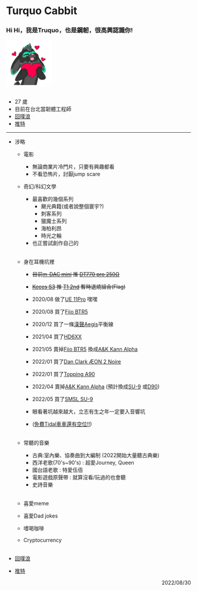 # Turquo Cabbit

### Hi Hi，我是Truquo，也是鋼韌，很高興認識你!<br />

<img src="./pic/Turquo_heart.png" width=25% div align=center><br /><br />

* 27 歲
* 目前在台北當韌體工程師<br />
* [回噗浪](https://www.plurk.com/night5916lan)<br />
* [推特](https://twitter.com/Turquobitbit)
---
* 涉略
    * 電影 
        * 無論商業片冷門片，只要有興趣都看
        * 不看恐怖片，討厭jump scare

    * 奇幻/科幻文學
        * 最喜歡的幾個系列<br />
            * 颶光典籍(或者說整個寰宇?)
            * 刺客系列
            * 獵魔士系列
            * 海柏利昂
            * 時光之輪
        * 也正嘗試創作自己的<br /><br />

    * 身在耳機坑裡
        * ~~目前[m-DAC mini](https://www.audiolab.co.uk/mdac-mini/) 推 [DT770 pro 250Ω](https://europe.beyerdynamic.com/dt-770-pro.html)~~
        * ~~[Keces S3](https://www.kecesaudio.com/ch/S3.html) 推 [T1 2nd](https://global.beyerdynamic.com/t1.html)  暫時退燒組合(Flag)~~
        * 2020/08 做了[UE 11Pro](https://pro.ultimateears.com/products/ue-11-pro) 嘿嘿
        * 2020/08 買了[Fiio BTR5](https://fiio.com/btr5)
        * 2020/12 買了一條[漢聲Aegis](http://www.hansoundaudio.com/Product_Detail.aspx?BigClassID=00000000-0000-0000-0000-000000000000&ClassID=50d0655e-c3f9-4304-92a7-e21418bd23ff&ID=81632ecf-ae85-4854-8ac0-5d2c11808df0)平衡線
        * 2021/04 買了[HD6XX](https://drop.com/buy/massdrop-sennheiser-hd6xx)
        * 2021/05 賣掉[Fiio BTR5](https://fiio.com/btr5) 換成[A&K Kann Alpha](https://www.astellnkern.com/product/product_detail.jsp?productNo=7)
        * 2022/01 買了[Dan Clark ÆON 2 Noire](https://danclarkaudio.com/aeon-2-noir.html)
        * 2022/01 買了[Topping A90](https://www.tpdz.net/productinfo/472128.html)
        * 2022/04 賣掉[A&K Kann Alpha](https://www.astellnkern.com/product/product_detail.jsp?productNo=7) (預計換成[SU-9](https://smsl-audio.com/portal/product/detail/id/715.html) 或[D90](https://www.tpdz.net/productinfo/645180.html))
        * 2022/05 買了[SMSL SU-9](https://smsl-audio.com/portal/product/detail/id/715.html)

        * 眼看著坑越來越大，立志有生之年一定要入音響坑
        * ([免費Tidal車車還有空位!!](https://www.plurk.com/p/opo6et))<br /><br />

    * 常聽的音樂
        * 古典:室內樂、協奏曲到大編制 (2022開始大量聽古典樂)
        * 西洋老歌(70's~90's) : 超愛Journey, Queen
        * 國台語老歌 : 特愛伍佰
        * 電影遊戲原聲帶 : 就算沒看/玩過的也會聽
        * 史詩音樂<br /><br />

    * 喜愛meme

    * 喜愛Dad jokes

    * 嗜喝咖啡

    * Cryptocurrency<br /><br />

* [回噗浪](https://www.plurk.com/night5916lan)<br />
* [推特](https://twitter.com/Turquobitbit)

<div align=right> 2022/08/30
